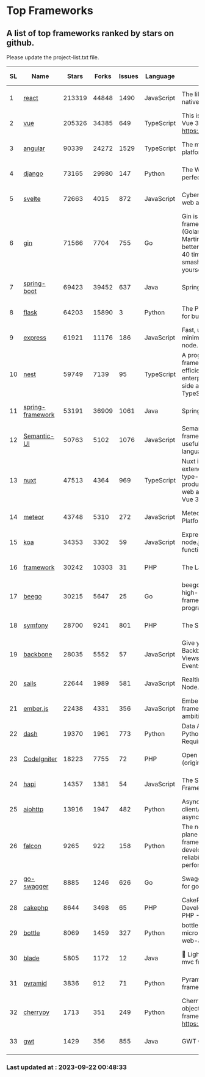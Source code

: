 # Top Frameworks
## A list of top frameworks ranked by stars on github.  
Please update the project-list.txt file.

| SL| Name  | Stars| Forks| Issues | Language | Description | Last Commit |
| --| ------| -----| ---- | ------ | -------- | ----------- | ----------- |
| 1 | [react](https://github.com/facebook/react) | 213319 | 44848 | 1490 | JavaScript | The library for web and native user interfaces | 2023-09-21 20:26:20 |
| 2 | [vue](https://github.com/vuejs/vue) | 205326 | 34385 | 649 | TypeScript | This is the repo for Vue 2. For Vue 3, go to https://github.com/vuejs/core | 2023-04-27 09:43:19 |
| 3 | [angular](https://github.com/angular/angular) | 90339 | 24272 | 1529 | TypeScript | The modern web developer’s platform | 2023-09-20 18:04:30 |
| 4 | [django](https://github.com/django/django) | 73165 | 29980 | 147 | Python | The Web framework for perfectionists with deadlines. | 2023-09-21 15:14:15 |
| 5 | [svelte](https://github.com/sveltejs/svelte) | 72663 | 4015 | 872 | JavaScript | Cybernetically enhanced web apps | 2023-09-21 09:05:41 |
| 6 | [gin](https://github.com/gin-gonic/gin) | 71566 | 7704 | 755 | Go | Gin is a HTTP web framework written in Go (Golang). It features a Martini-like API with much better performance -- up to 40 times faster. If you need smashing performance, get yourself some Gin. | 2023-09-08 14:18:00 |
| 7 | [spring-boot](https://github.com/spring-projects/spring-boot) | 69423 | 39452 | 637 | Java | Spring Boot | 2023-09-21 17:33:02 |
| 8 | [flask](https://github.com/pallets/flask) | 64203 | 15890 | 3 | Python | The Python micro framework for building web applications. | 2023-09-05 21:02:38 |
| 9 | [express](https://github.com/expressjs/express) | 61921 | 11176 | 186 | JavaScript | Fast, unopinionated, minimalist web framework for node. | 2023-05-16 01:53:48 |
| 10 | [nest](https://github.com/nestjs/nest) | 59749 | 7139 | 95 | TypeScript | A progressive Node.js framework for building efficient, scalable, and enterprise-grade server-side applications with TypeScript/JavaScript 🚀 | 2023-09-21 12:16:35 |
| 11 | [spring-framework](https://github.com/spring-projects/spring-framework) | 53191 | 36909 | 1061 | Java | Spring Framework | 2023-09-20 17:50:33 |
| 12 | [Semantic-UI](https://github.com/Semantic-Org/Semantic-UI) | 50763 | 5102 | 1076 | JavaScript | Semantic is a UI component framework based around useful principles from natural language. | 2023-01-11 17:05:32 |
| 13 | [nuxt](https://github.com/nuxt/nuxt) | 47513 | 4364 | 969 | TypeScript | Nuxt is an intuitive and extendable way to create type-safe, performant and production-grade full-stack web apps and websites with Vue 3. | 2023-09-21 16:42:17 |
| 14 | [meteor](https://github.com/meteor/meteor) | 43748 | 5310 | 272 | JavaScript | Meteor, the JavaScript App Platform | 2023-09-20 12:43:57 |
| 15 | [koa](https://github.com/koajs/koa) | 34353 | 3302 | 59 | JavaScript | Expressive middleware for node.js using ES2017 async functions | 2023-05-17 07:50:49 |
| 16 | [framework](https://github.com/laravel/framework) | 30242 | 10303 | 31 | PHP | The Laravel Framework. | 2023-09-21 21:06:49 |
| 17 | [beego](https://github.com/beego/beego) | 30215 | 5647 | 25 | Go | beego is an open-source, high-performance web framework for the Go programming language. | 2023-09-21 03:35:49 |
| 18 | [symfony](https://github.com/symfony/symfony) | 28700 | 9241 | 801 | PHP | The Symfony PHP framework | 2023-09-20 16:35:26 |
| 19 | [backbone](https://github.com/jashkenas/backbone) | 28035 | 5552 | 57 | JavaScript | Give your JS App some Backbone with Models, Views, Collections, and Events | 2023-08-10 22:05:08 |
| 20 | [sails](https://github.com/balderdashy/sails) | 22644 | 1989 | 581 | JavaScript | Realtime MVC Framework for Node.js | 2023-09-01 21:26:40 |
| 21 | [ember.js](https://github.com/emberjs/ember.js) | 22438 | 4331 | 356 | JavaScript | Ember.js - A JavaScript framework for creating ambitious web applications | 2023-09-18 15:47:02 |
| 22 | [dash](https://github.com/plotly/dash) | 19370 | 1961 | 773 | Python | Data Apps & Dashboards for Python. No JavaScript Required. | 2023-08-29 16:49:04 |
| 23 | [CodeIgniter](https://github.com/bcit-ci/CodeIgniter) | 18223 | 7755 | 72 | PHP | Open Source PHP Framework (originally from EllisLab) | 2023-04-07 17:57:13 |
| 24 | [hapi](https://github.com/hapijs/hapi) | 14357 | 1381 | 54 | JavaScript | The Simple, Secure Framework Developers Trust | 2023-09-18 11:40:11 |
| 25 | [aiohttp](https://github.com/aio-libs/aiohttp) | 13916 | 1947 | 482 | Python | Asynchronous HTTP client/server framework for asyncio and Python | 2023-09-20 16:09:54 |
| 26 | [falcon](https://github.com/falconry/falcon) | 9265 | 922 | 158 | Python | The no-magic web data plane API and microservices framework for Python developers, with a focus on reliability, correctness, and performance at scale. | 2023-08-21 21:45:34 |
| 27 | [go-swagger](https://github.com/go-swagger/go-swagger) | 8885 | 1246 | 626 | Go | Swagger 2.0 implementation for go | 2023-08-21 22:25:45 |
| 28 | [cakephp](https://github.com/cakephp/cakephp) | 8644 | 3498 | 65 | PHP | CakePHP: The Rapid Development Framework for PHP - Official Repository | 2023-09-19 06:28:04 |
| 29 | [bottle](https://github.com/bottlepy/bottle) | 8069 | 1459 | 327 | Python | bottle.py is a fast and simple micro-framework for python web-applications. | 2022-09-05 15:24:52 |
| 30 | [blade](https://github.com/lets-blade/blade) | 5805 | 1172 | 12 | Java | :rocket: Lightning fast and elegant mvc framework for Java8 | 2023-06-16 05:18:49 |
| 31 | [pyramid](https://github.com/Pylons/pyramid) | 3836 | 912 | 71 | Python | Pyramid - A Python web framework | 2023-09-14 21:55:43 |
| 32 | [cherrypy](https://github.com/cherrypy/cherrypy) | 1713 | 351 | 249 | Python | CherryPy is a pythonic, object-oriented HTTP framework.      https://cherrypy.dev | 2023-08-04 13:52:17 |
| 33 | [gwt](https://github.com/gwtproject/gwt) | 1429 | 356 | 855 | Java | GWT Open Source Project | 2023-09-13 21:29:31 |

### Last updated at : 2023-09-22 00:48:33
